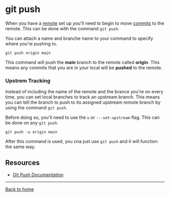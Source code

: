 # git push

When you have a [remote](./REMOTE.md) set up you'll need to begin to move [commits](./COMMIT.md) to the remote.
This can be done with the command `git push`.

You can attach a name and branche name to your command to specify where you're pushing to.

```
git push origin main
```

This command will push the **main** branch to the remote called **origin**.
This means any commits that you are in your local will be **pushed** to the remote.

### Upstrem Tracking

Instead of including the name of the remote and the brance you're on every time, you can set local branches to track an upstream branch.
This means you can tell the branch to push to its assigned upstream remote branch by using the command `git push`.

Before doing so, you'll need to use the `u` or `---set-upstream` flag. This can be done on any `git push`.

```
git push -u origin main
```

After this command is used, you cna just use `git push` and it will function the same way.

## Resources

- [Git Push Documentation](https://git-scm.com/docs/got-push)

---

[Back to home](../README.md)